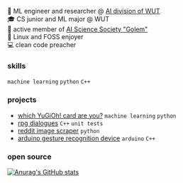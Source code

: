 💼 ML engineer and researcher @ [AI division of WUT](https://ai.ii.pw.edu.pl/en/about/)  
🎓 CS junior and ML major @ WUT  
🔬 active member of [AI Science Society "Golem"](https://github.com/KNSI-Golem)  
🐧 Linux and FOSS enjoyer  
💻 clean code preacher

### skills
`machine learning` `python` `C++`  

### projects
- [which YuGiOh! card are you?](https://github.com/mlojek/which-yugioh-card-are-you) `machine learning` `python`
- [rpg dialogues](https://github.com/mlojek/rpg-dialogues) `C++` `unit tests`
- [reddit image scraper](https://github.com/mlojek/reddit-image-scraper) `python`
- [arduino gesture recognition device](https://github.com/mlojek/atlas-one) `arduino` `C++`

### open source
[![Anurag's GitHub stats](https://github-readme-stats.vercel.app/api?username=mlojek)](https://github.com/anuraghazra/github-readme-stats)
